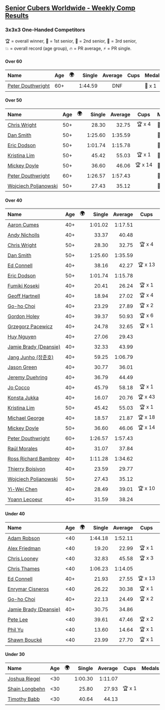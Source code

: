 <style>table {white-space: nowrap;}</style>
<link rel="stylesheet" type="text/css" href="/scw-comp/css/flags.css" />

## [Senior Cubers Worldwide - Weekly Comp Results](/scw-comp/results/)
### 3x3x3 One-Handed Competitors

<span style="white-space: nowrap;">🏆 = overall winner</span>, <span style="white-space: nowrap;">🥇 = 1st senior</span>, <span style="white-space: nowrap;">🥈 = 2nd senior</span>, <span style="white-space: nowrap;">🥉 = 3rd senior</span>, <span style="white-space: nowrap;">💥 = overall record (age group)</span>, <span style="white-space: nowrap;">🔥 = PR average</span>, <span style="white-space: nowrap;">⚡ = PR single</span>.

#### Over 60

| Name | Age | 🌍 | Single | Average | Cups | Medals | Achievements |
| :-- | :--: | :--: | --: | --: | :--: | :-- | :-- |
| [Peter Douthwright](../../persons/peter_douthwright/333oh.md) | 60+ | <i class="flag flag-CA" /> | 1:44.59 | DNF |  | 🥇 x 1 | 💥 x 1, 🔥 x 1, ⚡ x 3 |

#### Over 50

| Name | Age | 🌍 | Single | Average | Cups | Medals | Achievements |
| :-- | :--: | :--: | --: | --: | :--: | :-- | :-- |
| [Chris Wright](../../persons/chris_wright/333oh.md) | 50+ | <i class="flag flag-GB" /> | 28.30 | 32.75 | 🏆 x 4 | 🥇 x 4 | 💥 x 3, 🔥 x 3, ⚡ x 2 |
| [Dan Smith](../../persons/dan_smith/333oh.md) | 50+ | <i class="flag flag-US" /> | 1:25.60 | 1:35.59 |  | 🥉 x 2 | 🔥 x 1, ⚡ x 1 |
| [Eric Dodson](../../persons/eric_dodson/333oh.md) | 50+ | <i class="flag flag-US" /> | 1:01.74 | 1:15.78 |  | 🥉 x 1 | 🔥 x 1, ⚡ x 1 |
| [Kristina Lim](../../persons/kristina_lim/333oh.md) | 50+ | <i class="flag flag-US" /> | 45.42 | 55.03 | 🏆 x 1 | 🥇 x 1, 🥈 x 1 | 🔥 x 2, ⚡ x 2 |
| [Mickey Doyle](../../persons/mickey_doyle/333oh.md) | 50+ | <i class="flag flag-US" /> | 36.60 | 46.06 | 🏆 x 14 | 🥇 x 16, 🥈 x 14, 🥉 x 3 | 🔥 x 8, ⚡ x 8 |
| [Peter Douthwright](../../persons/peter_douthwright/333oh.md) | 60+ | <i class="flag flag-CA" /> | 1:26.57 | 1:57.43 |  | 🥇 x 1 | 💥 x 1, 🔥 x 1, ⚡ x 3 |
| [Wojciech Poljanowski](../../persons/wojciech_poljanowski/333oh.md) | 50+ | <i class="flag flag-PL" /> | 27.43 | 35.12 |  | 🥉 x 2 | 💥 x 4, 🔥 x 3, ⚡ x 3 |

#### Over 40

| Name | Age | 🌍 | Single | Average | Cups | Medals | Achievements |
| :-- | :--: | :--: | --: | --: | :--: | :-- | :-- |
| [Aaron Cumes](../../persons/aaron_cumes/333oh.md) | 40+ | <i class="flag flag-GB" /> | 1:01.02 | 1:17.51 |  |  | 🔥 x 7, ⚡ x 8 |
| [Andy Nicholls](../../persons/andy_nicholls/333oh.md) | 40+ | <i class="flag flag-GB" /> | 33.37 | 40.48 |  | 🥉 x 2 | 🔥 x 2, ⚡ x 5 |
| [Chris Wright](../../persons/chris_wright/333oh.md) | 50+ | <i class="flag flag-GB" /> | 28.30 | 32.75 | 🏆 x 4 | 🥇 x 4 | 💥 x 3, 🔥 x 3, ⚡ x 2 |
| [Dan Smith](../../persons/dan_smith/333oh.md) | 50+ | <i class="flag flag-US" /> | 1:25.60 | 1:35.59 |  | 🥉 x 2 | 🔥 x 1, ⚡ x 1 |
| [Ed Connell](../../persons/ed_connell/333oh.md) | 40+ | <i class="flag flag-IE" /> | 38.16 | 42.27 | 🏆 x 13 | 🥈 x 1 | 🔥 x 8, ⚡ x 3 |
| [Eric Dodson](../../persons/eric_dodson/333oh.md) | 50+ | <i class="flag flag-US" /> | 1:01.74 | 1:15.78 |  | 🥉 x 1 | 🔥 x 1, ⚡ x 1 |
| [Fumiki Koseki](../../persons/fumiki_koseki/333oh.md) | 40+ | <i class="flag flag-JP" /> | 20.41 | 26.24 | 🏆 x 1 | 🥇 x 1, 🥈 x 19, 🥉 x 3 | 🔥 x 6, ⚡ x 5 |
| [Geoff Hartnell](../../persons/geoff_hartnell/333oh.md) | 40+ | <i class="flag flag-GB" /> | 18.94 | 27.02 | 🏆 x 4 | 🥇 x 5, 🥈 x 28, 🥉 x 21 | 🔥 x 10, ⚡ x 7 |
| [Go-ho Choi](../../persons/go_ho_choi/333oh.md) | 40+ | <i class="flag flag-KR" /> | 23.29 | 27.89 | 🏆 x 2 | 🥈 x 1 | 💥 x 1, 🔥 x 3, ⚡ x 2 |
| [Gordon Holey](../../persons/gordon_holey/333oh.md) | 40+ | <i class="flag flag-US" /> | 39.37 | 50.93 | 🏆 x 6 | 🥇 x 7, 🥈 x 5, 🥉 x 1 | 🔥 x 5, ⚡ x 2 |
| [Grzegorz Pacewicz](../../persons/grzegorz_pacewicz/333oh.md) | 40+ | <i class="flag flag-PL" /> | 24.78 | 32.65 | 🏆 x 1 | 🥇 x 1, 🥈 x 2 | 🔥 x 3, ⚡ x 2 |
| [Huy Nguyen](../../persons/huy_nguyen/333oh.md) | 40+ | <i class="flag flag-CA" /> | 27.06 | 29.43 |  | 🥈 x 7, 🥉 x 20 | 🔥 x 12, ⚡ x 4 |
| [Jamie Brady (Deansie)](../../persons/jamie_brady/333oh.md) | 40+ | <i class="flag flag-GB" /> | 32.33 | 43.99 |  |  | 🔥 x 5, ⚡ x 4 |
| [Jang Junho (장준호)](../../persons/jang_junho/333oh.md) | 40+ | <i class="flag flag-KR" /> | 59.25 | 1:06.79 |  |  | 🔥 x 3, ⚡ x 3 |
| [Jason Green](../../persons/jason_green/333oh.md) | 40+ | <i class="flag flag-US" /> | 30.77 | 36.01 |  | 🥈 x 1 | 🔥 x 2, ⚡ x 2 |
| [Jeremy Duehring](../../persons/jeremy_duehring/333oh.md) | 40+ | <i class="flag flag-US" /> | 36.79 | 44.49 |  | 🥉 x 1 | 🔥 x 2, ⚡ x 2 |
| [Jo Cocco](../../persons/jo_cocco/333oh.md) | 40+ | <i class="flag flag-GB" /> | 45.79 | 58.18 | 🏆 x 1 | 🥇 x 3, 🥈 x 1 | 🔥 x 5, ⚡ x 6 |
| [Konsta Jukka](../../persons/konsta_jukka/333oh.md) | 40+ | <i class="flag flag-FI" /> | 16.07 | 20.76 | 🏆 x 43 | 🥇 x 43 | 💥 x 3, 🔥 x 5, ⚡ x 4 |
| [Kristina Lim](../../persons/kristina_lim/333oh.md) | 50+ | <i class="flag flag-US" /> | 45.42 | 55.03 | 🏆 x 1 | 🥇 x 1, 🥈 x 1 | 🔥 x 2, ⚡ x 2 |
| [Michael George](../../persons/michael_george/333oh.md) | 40+ | <i class="flag flag-GB" /> | 18.57 | 21.87 | 🏆 x 18 | 🥇 x 22 | 💥 x 5, 🔥 x 3, ⚡ x 5 |
| [Mickey Doyle](../../persons/mickey_doyle/333oh.md) | 50+ | <i class="flag flag-US" /> | 36.60 | 46.06 | 🏆 x 14 | 🥇 x 16, 🥈 x 14, 🥉 x 3 | 🔥 x 8, ⚡ x 8 |
| [Peter Douthwright](../../persons/peter_douthwright/333oh.md) | 60+ | <i class="flag flag-CA" /> | 1:26.57 | 1:57.43 |  | 🥇 x 1 | 💥 x 1, 🔥 x 1, ⚡ x 3 |
| [Raúl Morales](../../persons/raul_morales/333oh.md) | 40+ | <i class="flag flag-ES" /> | 31.07 | 37.84 |  |  | 🔥 x 1, ⚡ x 1 |
| [Ross Richard Bambrey](../../persons/ross_richard_bambrey/333oh.md) | 40+ | <i class="flag flag-GB" /> | 1:11.28 | 1:34.62 |  | 🥈 x 1 | 🔥 x 1, ⚡ x 1 |
| [Thierry Boisivon](../../persons/thierry_boisivon/333oh.md) | 40+ | <i class="flag flag-FR" /> | 23.59 | 29.77 |  | 🥇 x 1, 🥈 x 10, 🥉 x 7 | 🔥 x 8, ⚡ x 3 |
| [Wojciech Poljanowski](../../persons/wojciech_poljanowski/333oh.md) | 50+ | <i class="flag flag-PL" /> | 27.43 | 35.12 |  | 🥉 x 2 | 💥 x 4, 🔥 x 3, ⚡ x 3 |
| [Yi-Wei Chen](../../persons/yi_wei_chen/333oh.md) | 40+ | <i class="flag flag-TW" /> | 28.49 | 39.01 | 🏆 x 10 | 🥇 x 12 | 🔥 x 3, ⚡ x 4 |
| [Yoann Lecoeur](../../persons/yoann_lecoeur/333oh.md) | 40+ | <i class="flag flag-FR" /> | 31.59 | 38.24 |  | 🥉 x 1 | 🔥 x 1, ⚡ x 1 |

#### Under 40

| Name | Age | 🌍 | Single | Average | Cups | Medals | Achievements |
| :-- | :--: | :--: | --: | --: | :--: | :-- | :-- |
| [Adam Robson](../../persons/adam_robson/333oh.md) | <40 | <i class="flag flag-GB" /> | 1:44.18 | 1:52.11 |  |  | 🔥 x 1, ⚡ x 1 |
| [Alex Friedman](../../persons/alex_friedman/333oh.md) | <40 | <i class="flag flag-IL" /> | 19.20 | 22.99 | 🏆 x 1 |  | 🔥 x 5, ⚡ x 5 |
| [Chris Looney](../../persons/chris_looney/333oh.md) | <40 | <i class="flag flag-US" /> | 32.83 | 45.58 | 🏆 x 3 |  | 🔥 x 3, ⚡ x 3 |
| [Chris Thames](../../persons/chris_thames/333oh.md) | <40 | <i class="flag flag-US" /> | 1:06.23 | 1:14.05 |  |  | 🔥 x 5, ⚡ x 4 |
| [Ed Connell](../../persons/ed_connell/333oh.md) | 40+ | <i class="flag flag-IE" /> | 21.93 | 27.55 | 🏆 x 13 | 🥈 x 1 | 🔥 x 8, ⚡ x 3 |
| [Enrymar Cisneros](../../persons/enrymar_cisneros/333oh.md) | <40 | <i class="flag flag-VE" /> | 26.22 | 30.38 | 🏆 x 1 |  | 🔥 x 3, ⚡ x 1 |
| [Go-ho Choi](../../persons/go_ho_choi/333oh.md) | 40+ | <i class="flag flag-KR" /> | 22.13 | 24.49 | 🏆 x 2 | 🥈 x 1 | 💥 x 1, 🔥 x 3, ⚡ x 2 |
| [Jamie Brady (Deansie)](../../persons/jamie_brady/333oh.md) | 40+ | <i class="flag flag-GB" /> | 30.75 | 34.86 |  |  | 🔥 x 5, ⚡ x 4 |
| [Pete Lee](../../persons/pete_lee/333oh.md) | <40 | <i class="flag flag-GB" /> | 39.61 | 47.46 | 🏆 x 2 |  | 🔥 x 2, ⚡ x 1 |
| [Phil Yu](../../persons/phil_yu/333oh.md) | <40 | <i class="flag flag-US" /> | 13.60 | 14.64 | 🏆 x 1 |  | 💥 x 1, 🔥 x 1, ⚡ x 1 |
| [Shawn Boucké](../../persons/shawn_boucke/333oh.md) | <40 | <i class="flag flag-US" /> | 23.99 | 27.70 | 🏆 x 1 |  | 🔥 x 1, ⚡ x 2 |

#### Under 30

| Name | Age | 🌍 | Single | Average | Cups | Medals | Achievements |
| :-- | :--: | :--: | --: | --: | :--: | :-- | :-- |
| [Joshua Riegel](../../persons/joshua_riegel/333oh.md) | <30 | <i class="flag flag-US" /> | 1:00.30 | 1:11.07 |  |  | 🔥 x 4, ⚡ x 4 |
| [Shain Longbehn](../../persons/shain_longbehn/333oh.md) | <30 | <i class="flag flag-US" /> | 25.80 | 27.93 | 🏆 x 1 |  | 🔥 x 1, ⚡ x 1 |
| [Timothy Babb](../../persons/timothy_babb/333oh.md) | <30 | <i class="flag flag-CA" /> | 40.64 | 44.13 |  |  | 🔥 x 1, ⚡ x 1 |


<!-- Global site tag (gtag.js) - Google Analytics -->
<script async src="https://www.googletagmanager.com/gtag/js?id=UA-86348435-3"></script>
<script>window.dataLayer = window.dataLayer || []; function gtag() {dataLayer.push(arguments);} gtag('js', new Date()); gtag('config', 'UA-86348435-3');</script>
